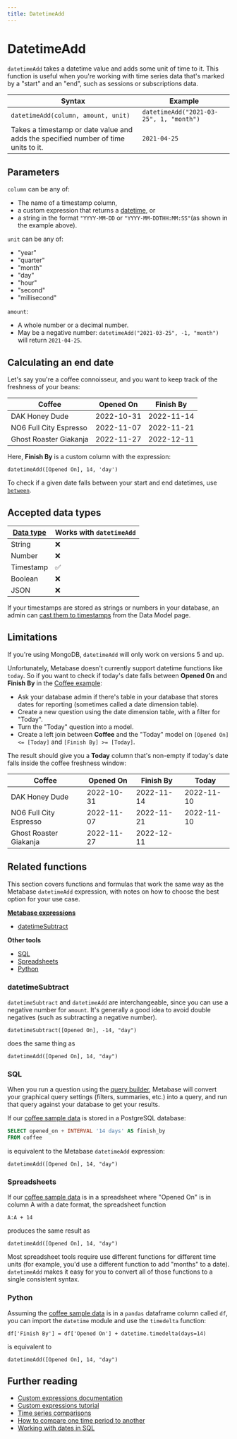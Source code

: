 ```yaml
---
title: DatetimeAdd
---
```


# DatetimeAdd

`datetimeAdd` takes a datetime value and adds some unit of time to it. This function is useful when you're working with time series data that's marked by a "start" and an "end", such as sessions or subscriptions data.

| Syntax                                                                              | Example                                |
|-------------------------------------------------------------------------------------|----------------------------------------|
| `datetimeAdd(column, amount, unit)`                                                 | `datetimeAdd("2021-03-25", 1, "month")`|
| Takes a timestamp or date value and adds the specified number of time units to it.  | `2021-04-25`                           |

## Parameters

`column` can be any of:
- The name of a timestamp column,
- a custom expression that returns a [datetime](#accepted-data-types), or
- a string in the format `"YYYY-MM-DD` or `"YYYY-MM-DDTHH:MM:SS"`(as shown in the example above).

`unit` can be any of:
- "year"
- "quarter"
- "month"
- "day"
- "hour"
- "second"
- "millisecond"

`amount`:
- A whole number or a decimal number.
- May be a negative number: `datetimeAdd("2021-03-25", -1, "month")` will return `2021-04-25`.

## Calculating an end date

Let's say you're a coffee connoisseur, and you want to keep track of the freshness of your beans:

| Coffee                 | Opened On  | Finish By  |
|------------------------|------------|------------|
| DAK Honey Dude         | 2022-10-31 | 2022-11-14 |
| NO6 Full City Espresso | 2022-11-07 | 2022-11-21 |
| Ghost Roaster Giakanja | 2022-11-27 | 2022-12-11 |

Here, **Finish By** is a custom column with the expression:

```
datetimeAdd([Opened On], 14, 'day')
```

To check if a given date falls between your start and end datetimes, use [`between`](../expressions-list.md#between).

## Accepted data types

| [Data type](https://www.metabase.com/learn/databases/data-types-overview#examples-of-data-types) | Works with `datetimeAdd`  |
| ----------------------- | -------------------- |
| String                  | ❌                   |
| Number                  | ❌                   |
| Timestamp               | ✅                   |
| Boolean                 | ❌                   |
| JSON                    | ❌                   |

If your timestamps are stored as strings or numbers in your database, an admin can [cast them to timestamps](../../../data-modeling/metadata-editing.md#casting-to-a-specific-data-type) from the Data Model page.

## Limitations

If you're using MongoDB, `datetimeAdd` will only work on versions 5 and up.

Unfortunately, Metabase doesn't currently support datetime functions like `today`. So if you want to check if today's date falls between **Opened On** and **Finish By** in the [Coffee example](#calculating-an-end-date):

- Ask your database admin if there's table in your database that stores dates for reporting (sometimes called a date dimension table).
- Create a new question using the date dimension table, with a filter for "Today".
- Turn the "Today" question into a model.
- Create a left join between **Coffee** and the "Today" model on `[Opened On] <= [Today]` and `[Finish By] >= [Today]`.

The result should give you a **Today** column that's non-empty if today's date falls inside the coffee freshness window:

| Coffee                 | Opened On  | Finish By  | Today      | 
|------------------------|------------|------------|------------|
| DAK Honey Dude         | 2022-10-31 | 2022-11-14 | 2022-11-10 |
| NO6 Full City Espresso | 2022-11-07 | 2022-11-21 | 2022-11-10 |
| Ghost Roaster Giakanja | 2022-11-27 | 2022-12-11 |            |

## Related functions

This section covers functions and formulas that work the same way as the Metabase `datetimeAdd` expression, with notes on how to choose the best option for your use case.

**[Metabase expressions](../expressions-list.md)**

- [datetimeSubtract](#datetimesubtract)

**Other tools**

- [SQL](#sql)
- [Spreadsheets](#spreadsheets)
- [Python](#python)

### datetimeSubtract

`datetimeSubtract` and `datetimeAdd` are interchangeable, since you can use a negative number for `amount`. It's generally a good idea to avoid double negatives (such as subtracting a negative number).

```
datetimeSubtract([Opened On], -14, "day")
```

does the same thing as

```
datetimeAdd([Opened On], 14, "day")
```

### SQL

When you run a question using the [query builder](https://www.metabase.com/glossary/query_builder), Metabase will convert your graphical query settings (filters, summaries, etc.) into a query, and run that query against your database to get your results.

If our [coffee sample data](#calculating-an-end-date) is stored in a PostgreSQL database:

```sql
SELECT opened_on + INTERVAL '14 days' AS finish_by
FROM coffee
```

is equivalent to the Metabase `datetimeAdd` expression:

```
datetimeAdd([Opened On], 14, "day")
```

### Spreadsheets

If our [coffee sample data](#calculating-an-end-date) is in a spreadsheet where "Opened On" is in column A with a date format, the spreadsheet function

```
A:A + 14
```

produces the same result as

```
datetimeAdd([Opened On], 14, "day")
```

Most spreadsheet tools require use different functions for different time units (for example, you'd use a different function to add "months" to a date). `datetimeAdd` makes it easy for you to convert all of those functions to a single consistent syntax.

### Python

Assuming the [coffee sample data](#calculating-an-end-date) is in a `pandas` dataframe column called `df`, you can import the `datetime` module and use the `timedelta` function:

```
df['Finish By'] = df['Opened On'] + datetime.timedelta(days=14)
```

is equivalent to

```
datetimeAdd([Opened On], 14, "day")
```

## Further reading

- [Custom expressions documentation](../expressions.md)
- [Custom expressions tutorial](https://www.metabase.com/learn/questions/custom-expressions)
- [Time series comparisons](https://www.metabase.com/learn/questions/time-series-comparisons)
- [How to compare one time period to another](https://www.metabase.com/learn/dashboards/compare-times)
- [Working with dates in SQL](https://www.metabase.com/learn/sql-questions/dates-in-sql)
